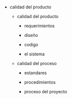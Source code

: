 - calidad del producto
    
    - calidad del producto

        - requerimientos

        - diseño

        - codigo 

        - el sistema
    
    - calidad del proceso

        - estandares 

        - procedimientos

        - proceso del proyecto

